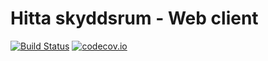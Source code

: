 # Hitta skyddsrum - Web client
[![Build Status](https://travis-ci.org/hitta-skyddsrum/webclient-preact.svg?branch=master)](https://travis-ci.org/hitta-skyddsrum/webclient-preact)
[![codecov.io](https://img.shields.io/codecov/c/github/hitta-skyddsrum/webclient-preact.svg?branch=master&style=flat-square)](https://codecov.io/github/hitta-skyddsrum/webclient-preact?branch=master)
